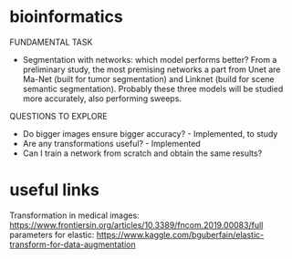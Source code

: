 # bioinformatics

FUNDAMENTAL TASK

- Segmentation with networks: which model performs better?
From a preliminary study, the most premising networks a part from Unet are Ma-Net (built for tumor segmentation) and Linknet (build for scene semantic segmentation). Probably these three models will be studied more accurately, also performing sweeps.

QUESTIONS TO EXPLORE

- Do bigger images ensure bigger accuracy? - Implemented, to study
- Are any transformations useful? - Implemented
- Can I train a network from scratch and obtain the same results?

# useful links

Transformation in medical images: https://www.frontiersin.org/articles/10.3389/fncom.2019.00083/full
parameters for elastic: https://www.kaggle.com/bguberfain/elastic-transform-for-data-augmentation
